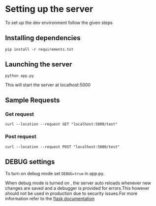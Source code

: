# Setting up the server

To set up the dev environment follow the given steps

## Installing dependencies

`pip install -r requirements.txt`

## Launching the server

`python app.py`

This will start the server at localhost:5000

## Sample Requests

### Get request

`curl --location --request GET "localhost:5000/test"`

### Post request

`curl --location --request POST "localhost:5000/test"`

## DEBUG settings

To turn on debug mode set `DEBUG=true` in app.py.

When debug mode is turned on , the server auto reloads whenever new changes are saved and a debugger is provided for errors.This however should not be used in production due to security issues.For more information refer to the [flask documentation](https://flask.palletsprojects.com/en/1.1.x/quickstart/#debug-mode)
